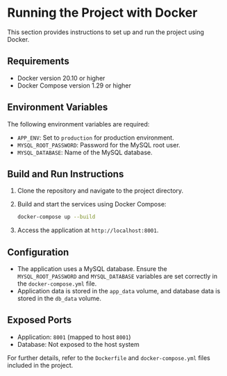 # Running the Project with Docker

This section provides instructions to set up and run the project using Docker.

## Requirements

- Docker version 20.10 or higher
- Docker Compose version 1.29 or higher

## Environment Variables

The following environment variables are required:

- `APP_ENV`: Set to `production` for production environment.
- `MYSQL_ROOT_PASSWORD`: Password for the MySQL root user.
- `MYSQL_DATABASE`: Name of the MySQL database.

## Build and Run Instructions

1. Clone the repository and navigate to the project directory.
2. Build and start the services using Docker Compose:

   ```bash
   docker-compose up --build
   ```

3. Access the application at `http://localhost:8001`.

## Configuration

- The application uses a MySQL database. Ensure the `MYSQL_ROOT_PASSWORD` and `MYSQL_DATABASE` variables are set correctly in the `docker-compose.yml` file.
- Application data is stored in the `app_data` volume, and database data is stored in the `db_data` volume.

## Exposed Ports

- Application: `8001` (mapped to host `8001`)
- Database: Not exposed to the host system

For further details, refer to the `Dockerfile` and `docker-compose.yml` files included in the project.